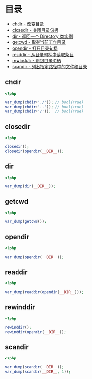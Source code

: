 # 目录

* [chdir - 改变目录](#chdir)
* [closedir - 关闭目录句柄](#closedir)
* [dir - 返回一个 Directory 类实例](#dir)
* [getcwd - 取得当前工作目录](#getcwd)
* [opendir - 打开目录句柄](#opendir)
* [readdir - 从目录句柄中读取条目](#readdir)
* [rewinddir - 倒回目录句柄](#rewinddir)
* [scandir - 列出指定路径中的文件和目录](#scandir)

## chdir

```php
<?php

var_dump(chdir('./')); // bool(true)
var_dump(chdir('..')); // bool(true)
var_dump(chdir('/'));  // bool(true)

```

## closedir

```php
<?php

closedir();
closedir(opendir(__DIR__));

```

## dir

```php
<?php

var_dump(dir(__DIR__));

```

## getcwd

```php
<?php

var_dump(getcwd());

```

## opendir

```php
<?php

var_dump(opendir(__DIR__));

```

## readdir

```php
<?php

var_dump(readdir(opendir(__DIR__)));

```

## rewinddir

```php
<?php

rewinddir();
rewinddir(opendir(__DIR__));

```

## scandir

```php
<?php

var_dump(scandir(__DIR__));
var_dump(scandir(__DIR__, 1));

```